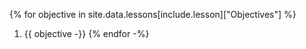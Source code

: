 {% for objective in site.data.lessons[include.lesson]["Objectives"] %}
1. {{ objective -}}
{% endfor -%}
